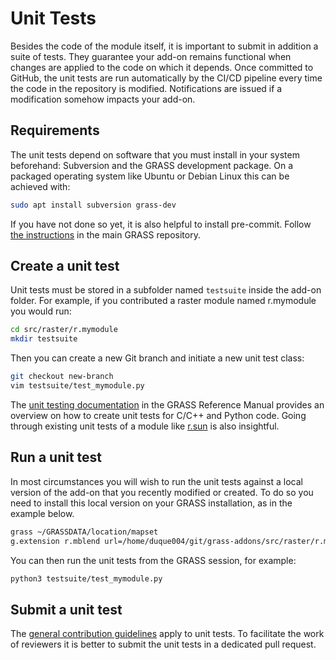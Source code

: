 # Unit Tests

Besides the code of the module itself, it is important to submit in addition a
suite of tests. They guarantee your add-on remains functional when changes are
applied to the code on which it depends. Once committed to GitHub, the unit
tests are run automatically by the CI/CD pipeline every time the code in the
repository is modified. Notifications are issued if a modification somehow
impacts your add-on.

## Requirements

The unit tests depend on software that you must install in your system
beforehand: Subversion and the GRASS development package. On a packaged operating
system like Ubuntu or Debian Linux this can be achieved with:

```bash
sudo apt install subversion grass-dev
```

If you have not done so yet, it is also helpful to install pre-commit. Follow
[the
instructions](https://github.com/OSGeo/grass/blob/main/doc/development/submitting/submitting.md#use-pre-commit)
in the main GRASS repository.

## Create a unit test

Unit tests must be stored in a subfolder named `testsuite` inside the add-on
folder. For example, if you contributed a raster module named r.mymodule you
would run:

```bash
cd src/raster/r.mymodule
mkdir testsuite
```

Then you can create a new Git branch and initiate a new unit test class:

```bash
git checkout new-branch
vim testsuite/test_mymodule.py
```

The [unit testing
documentation](https://grass.osgeo.org/grass82/manuals/libpython/gunittest_testing.html)
in the GRASS Reference Manual provides an overview on how to create unit tests
for C/C++ and Python code. Going through existing unit tests of a module
like
[r.sun](https://github.com/OSGeo/grass/blob/main/raster/r.sun/testsuite/test_rsun.py)
is also insightful.

## Run a unit test

In most circumstances you will wish to run the unit tests against a local
version of the add-on that you recently modified or created. To do so you need
to install this local version on your GRASS installation, as in the example
below.

```bash
grass ~/GRASSDATA/location/mapset
g.extension r.mblend url=/home/duque004/git/grass-addons/src/raster/r.mblend
```

You can then run the unit tests from the GRASS session, for example:

```bash
python3 testsuite/test_mymodule.py
```

## Submit a unit test

The [general contribution
guidelines](https://github.com/OSGeo/grass-addons/blob/grass8/CONTRIBUTING.md#changing-code-and-documentation)
apply to unit tests. To facilitate the work of reviewers it is better to
submit the unit tests in a dedicated pull request.
